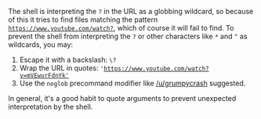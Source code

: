 The shell is interpreting the `?` in the URL as a globbing wildcard, so because of this it tries to find files matching the pattern [`https://www.youtube.com/watch?`](https://www.youtube.com/watch?), which of course it will fail to find. To prevent the shell from interpreting the `?` or other characters like `*` and `^` as wildcards, you may:

1. Escape it with a backslash: `\?`
2. Wrap the URL in quotes: `'`[`https://www.youtube.com/watch?v=mVEwurFdnYk'`](https://www.youtube.com/watch?v=mVEwurFdnYk')
3. Use the `noglob` precommand modifier like [/u/grumpycrash](https://www.reddit.com/u/grumpycrash/) suggested.

In general, it's a good habit to quote arguments to prevent unexpected interpretation by the shell.
